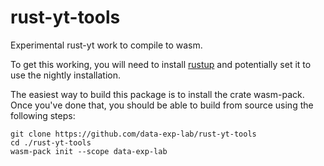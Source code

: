 # rust-yt-tools

Experimental rust-yt work to compile to wasm.

To get this working, you will need to install [rustup](https://rustup.rs/) and
potentially set it to use the nightly installation.

The easiest way to build this package is to install the crate wasm-pack. Once
you've done that, you should be able to build from source using the following
steps:

```
git clone https://github.com/data-exp-lab/rust-yt-tools
cd ./rust-yt-tools
wasm-pack init --scope data-exp-lab
```
